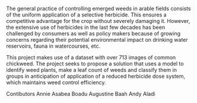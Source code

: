 The general practice of controlling emerged weeds in arable fields consists of the uniform
application of a selective herbicide. This ensures a competitive advantage for the crop without
severely damaging it. However, the extensive use of herbicides in the last few decades has been
challenged by consumers as well as policy makers because of growing concerns regarding their
potential environmental impact on drinking water reservoirs, fauna in watercourses, etc.

This project makes use of a dataset with over 713 images of common chickweed. The project
seeks to propose a solution that uses a model to identify weed plants, make a leaf count of weeds
and classify them in groups in anticipation of application of a reduced herbicide dose system,
which maintains weed control efficiency.

Contibutors
Annie Asabea Boadu
Augustine Baah
Andy Aladi
